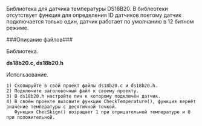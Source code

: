 Библиотека для датчика температуры DS18B20. В библеотеки отсутствует функция для определения ID датчиков поетому датчик подключается только один, датчик работает по умолчанию в 12 битном режиме.

###Описание файлов###

Библиотека.

**ds18b20.c, ds18b20.h**

Использование.

    1) Скопируйте в свой проект файлы ds18b20.c и ds18b20.h.
    2) Подключите заголовочный файл к своему проекту.
    3) В ds18b20.h настройте пин к которому подключён датчик.
    4) В своём проекте вызовите функцию CheckTemperature(), функция вернёт значение температуры с десятичной точкой.
       Функция ChecSkign() возращает 1 при отрицательной температуре и 0 при положительной.
